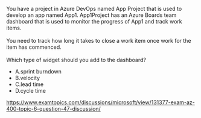 You have a project in Azure DevOps named App Project that is used to develop an app named App1. App1Project has an Azure Boards team dashboard that is used to monitor the progress of App1 and track work items.<br/><br/>You need to track how long it takes to close a work item once work for the item has commenced.<br/><br/>Which type of widget should you add to the dashboard?<ul><li class="multi-choice-item"><span class="multi-choice-letter" data-choice-letter="A">A.</span>sprint burndown</li><li class="multi-choice-item"><span class="multi-choice-letter" data-choice-letter="B">B.</span>velocity</li><li class="multi-choice-item correct-hidden"><span class="multi-choice-letter" data-choice-letter="C">C.</span>lead time</li><li class="multi-choice-item"><span class="multi-choice-letter" data-choice-letter="D">D.</span>cycle time</li></ul><p><a href="https://www.examtopics.com/discussions/microsoft/view/131377-exam-az-400-topic-6-question-47-discussion/">https://www.examtopics.com/discussions/microsoft/view/131377-exam-az-400-topic-6-question-47-discussion/</a></p><script src="https://giscus.app/client.js"                    data-repo="azsamples/az204"                    data-repo-id="R_kgDOMRXzDQ"                    data-category="General"                    data-category-id="DIC_kwDOMRXzDc4Cgi27"                    data-mapping="pathname"                    data-strict="0"                    data-reactions-enabled="0"                    data-emit-metadata="0"                    data-input-position="bottom"                    data-theme="preferred_color_scheme"                    data-lang="en"                    crossorigin="anonymous"                    async>                    </script>